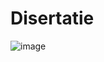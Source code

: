 # Disertatie

![image](https://user-images.githubusercontent.com/63298887/189080504-c32b3cec-bb6a-4a77-aa51-fb6c7c5349b9.png)
